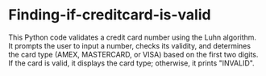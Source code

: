 # Finding-if-creditcard-is-valid
This Python code validates a credit card number using the Luhn algorithm. It prompts the user to input a number, checks its validity, and determines the card type (AMEX, MASTERCARD, or VISA) based on the first two digits. If the card is valid, it displays the card type; otherwise, it prints "INVALID".

